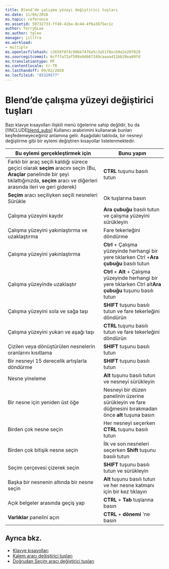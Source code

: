 ```yaml
---
title: Blend’de çalışma yüzeyi değiştirici tuşları
ms.date: 11/04/2016
ms.topic: reference
ms.assetid: 50732733-ff49-41ba-8c44-4f6a3875ec1c
author: TerryGLee
ms.author: tglee
manager: jillfra
ms.workload:
- multiple
ms.openlocfilehash: c2659f8f4c90bb7476a5c3a51f8ecb9a2e207029
ms.sourcegitcommit: 6cfffa72af599a9d667249caaaa411bb28ea69fd
ms.translationtype: MT
ms.contentlocale: tr-TR
ms.lasthandoff: 09/02/2020
ms.locfileid: "85329577"
---
```

# <a name="artboard-modifier-keys-in-blend"></a>Blend’de çalışma yüzeyi değiştirici tuşları
Bazı klavye kısayolları ilişkili menü öğelerine sahip değildir, bu da [!INCLUDE[blend_subs](../debugger/includes/blend_subs_md.md)] Kullanıcı arabirimini kullanarak bunları keşfedemeyeceğiniz anlamına gelir. Aşağıdaki tabloda, bir nesneyi değiştirme gibi bir eylemi değiştiren kısayollar listelenmektedir.

|Bu eylemi gerçekleştirmek için|Bunu yapın|
| - |-------------|
|Farklı bir araç seçili kaldığı sürece geçici olarak **seçim** aracını seçin (Bu, **Araçlar** panelinde bir şeyi tıklattığınızda, **seçim** aracı ve diğerleri arasında ileri ve geri giderek)|**CTRL** tuşunu basılı tutun|
|**Seçim** aracı seçiliyken seçili nesneleri Sürükle|Ok tuşlarına basın|
|Çalışma yüzeyini kaydır|**Ara çubuğu** basılı tutun ve çalışma yüzeyini sürükleyin|
|Çalışma yüzeyini yakınlaştırma ve uzaklaştırma|Fare tekerleğini döndürme|
|Çalışma yüzeyini yakınlaştırma|**Ctrl** + Çalışma yüzeyinde herhangi bir yere tıklarken Ctrl +**Ara çubuğu** basılı tutun|
|Çalışma yüzeyinde uzaklaştır|**Ctrl** + **Alt** + Çalışma yüzeyinde herhangi bir yere tıklarken Ctrl alt**Ara çubuğu** tuşunu basılı tutun|
|Çalışma yüzeyini sola ve sağa taşı|**SHIFT** tuşunu basılı tutun ve fare tekerleğini döndürün|
|Çalışma yüzeyini yukarı ve aşağı taşı|**CTRL** tuşunu basılı tutun ve fare tekerleğini döndürün|
|Çizilen veya dönüştürülen nesnelerin oranlarını kısıtlama|**SHIFT** tuşunu basılı tutun|
|Bir nesneyi 15 derecelik artışlarla döndürme|**SHIFT** tuşunu basılı tutun|
|Nesne yineleme|**Alt** tuşunu basılı tutun ve nesneyi sürükleyin|
|Bir nesne için yeniden üst öğe|Nesneyi bir düzen panelinin üzerine sürükleyin ve fare düğmesini bırakmadan önce **alt** tuşuna basın|
|Birden çok nesne seçin|Her nesneyi seçerken **CTRL** tuşunu basılı tutun|
|Birden çok bitişik nesne seçin|İlk ve son nesneleri seçerken **Shift** tuşunu basılı tutun|
|Seçim çerçevesi çizerek seçin|**SHIFT** tuşunu basılı tutun ve sürükleyin|
|Başka bir nesnenin altında bir nesne seçin|**Alt** tuşunu basılı tutun ve her nesne katmanı için bir kez tıklayın|
|Açık belgeler arasında geçiş yap|**CTRL** + **Tab** tuşlarına basın|
|**Varlıklar** panelini açın|**CTRL** + **dönemi** 'ne basın|

## <a name="see-also"></a>Ayrıca bkz.

- [Klavye kısayolları](../xaml-tools/keyboard-shortcuts-in-blend.md)
- [Kalem aracı değiştirici tuşları](../xaml-tools/pen-tool-modifier-keys-in-blend.md)
- [Doğrudan Seçim aracı değiştirici tuşları](../xaml-tools/direct-selection-tool-modifier-keys-in-blend.md)
